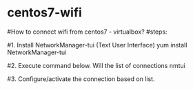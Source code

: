 # centos7-wifi
#How to connect wifi from centos7 - virtualbox?
#steps:

#1. Install NetworkManager-tui (Text User Interface)
yum install NetworkManager-tui

#2. Execute command below. Will the list of connections
nmtui

#3. Configure/activate the connection based on list.

